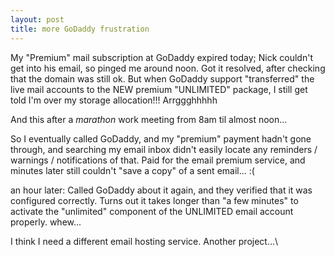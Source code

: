 ```yaml
---
layout: post
title: more GoDaddy frustration
---
```



My "Premium" mail subscription at GoDaddy expired today; Nick couldn't
get into his email, so pinged me around noon. Got it resolved, after
checking that the domain was still ok. But when GoDaddy support
"transferred" the live mail accounts to the NEW premium "UNLIMITED"
package, I still get told I'm over my storage allocation!!!
Arrggghhhhh

And this after a *marathon* work meeting from 8am til almost noon...

So I eventually called GoDaddy, and my "premium" payment hadn't gone
through, and searching my email inbox didn't easily locate any
reminders / warnings / notifications of that. Paid for the email
premium service, and minutes later still couldn't "save a copy" of a
sent email... :(

an hour later: Called GoDaddy about it again, and they verified that
it was configured correctly. Turns out it takes longer than "a few
minutes" to activate the "unlimited" component of the UNLIMITED email
account properly. whew...

I think I need a different email hosting service. Another project...\
